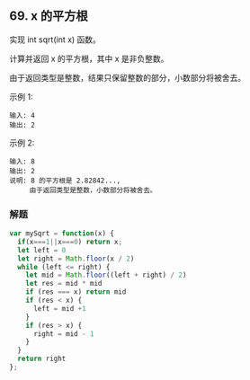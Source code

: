 ## 69. x 的平方根
实现 int sqrt(int x) 函数。

计算并返回 x 的平方根，其中 x 是非负整数。

由于返回类型是整数，结果只保留整数的部分，小数部分将被舍去。

示例 1:

```
输入: 4
输出: 2
```
示例 2:
```
输入: 8
输出: 2
说明: 8 的平方根是 2.82842..., 
     由于返回类型是整数，小数部分将被舍去。
```
### 解题
```javascript
var mySqrt = function(x) {
  if(x===1||x===0) return x;
  let left = 0
  let right = Math.floor(x / 2)
  while (left <= right) {
    let mid = Math.floor((left + right) / 2)
    let res = mid * mid
    if (res === x) return mid
    if (res < x) {
      left = mid +1
    }
    if (res > x) {
      right = mid - 1
    }
  }
  return right  
};
```

